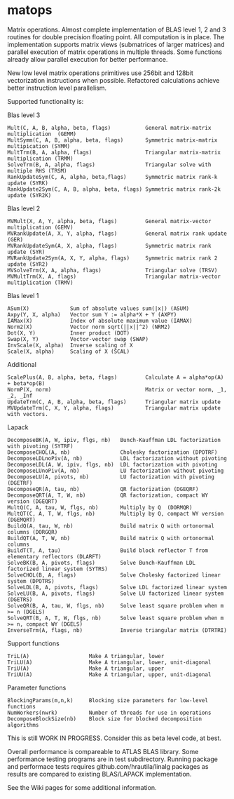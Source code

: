 matops
======

Matrix operations. Almost complete implementation of BLAS level 1, 2 and 3 routines for double precision floating point. All computation is in place. The implementation supports matrix views (submatrices of larger matrices) and parallel execution of matrix operations in multiple threads. Some functions already allow parallel execution for better performance.

New low level matrix operations primitives use 256bit and 128bit vectorization instructions when possible. Refactored calculations achieve better instruction level parallelism.

Supported functionality is:

  Blas level 3

    Mult(C, A, B, alpha, beta, flags)           General matrix-matrix multiplication  (GEMM)
    MultSymm(C, A, B, alpha, beta, flags)       Symmetric matrix-matrix multipication (SYMM)
    MultTrm(B, A, alpha, flags)                 Triangular matrix-matrix multiplication (TRMM)  
    SolveTrm(B, A, alpha, flags)                Triangular solve with multiple RHS (TRSM)
    RankUpdateSym(C, A, alpha, beta,flags)      Symmetric matrix rank-k update (SYRK)
    RankUpdate2Sym(C, A, B, alpha, beta, flags) Symmetric matrix rank-2k update (SYR2K)

  Blas level 2

    MVMult(X, A, Y, alpha, beta, flags)         General matrix-vector multiplication (GEMV)
    MVRankUpdate(A, X, Y, alpha, flags)         General matrix rank update (GER)
    MVRankUpdateSym(A, X, alpha, flags)         Symmetric matrix rank update (SYR)
    MVRankUpdate2Sym(A, X, Y, alpha, flags)     Symmetric matrix rank 2 update (SYR2)
    MVSolveTrm(X, A, alpha, flags)              Triangular solve (TRSV)
    MVMultTrm(X, A, flags)                      Triangular matrix-vector multiplication (TRMV)

  Blas level 1

    ASum(X)             Sum of absolute values sum(|x|) (ASUM)
    Axpy(Y, X, alpha)   Vector sum Y := alpha*X + Y (AXPY)
    IAMax(X)            Index of absolute maximum value (IAMAX)
    Norm2(X)            Vector norm sqrt(||x||^2) (NRM2)
    Dot(X, Y)           Inner product (DOT)
    Swap(X, Y)          Vector-vector swap (SWAP)
    InvScale(X, alpha)  Inverse scaling of X 
    Scale(X, alpha)     Scaling of X (SCAL)

  Additional

    ScalePlus(A, B, alpha, beta, flags)         Calculate A = alpha*op(A) + beta*op(B)
    NormP(X, norm)                              Matrix or vector norm, _1, _2, _Inf
    UpdateTrm(C, A, B, alpha, beta, flags)      Triangular matrix update
    MVUpdateTrm(C, X, Y, alpha, flags)          Triangular matrix update with vectors.

  Lapack
  
    DecomposeBK(A, W, ipiv, flgs, nb)   Bunch-Kauffman LDL factorization with pivoting (SYTRF)
    DecomposeCHOL(A, nb)                Cholesky factorization (DPOTRF)
    DecomposeLDLnoPiv(A, nb)            LDL factorization without pivoting
    DecomposeLDL(A, W, ipiv, flgs, nb)  LDL factorization with pivoting
    DecomposeLUnoPiv(A, nb)             LU factorization without pivoting
    DecomposeLU(A, pivots, nb)          LU factorization with pivoting (DGETRF)
    DecomposeQR(A, tau, nb)             QR factorization (DGEQRF)
    DecomposeQRT(A, T, W, nb)           QR factorization, compact WY version (DGEQRT)
    MultQ(C, A, tau, W, flgs, nb)       Multiply by Q  (DORMQR)
    MultQT(C, A, T, W, flgs, nb)        Multiply by Q, compact WY version (DGEMQRT)
    BuildQ(A, tau, W, nb)               Build matrix Q with ortonormal columns (DORGQR)
    BuildQT(A, T, W, nb)                Build matrix Q with ortonormal columns 
    BuildT(T, A, tau)                   Build block reflector T from elementary reflectors (DLARFT)
    SolveBK(B, A, pivots, flags)        Solve Bunch-Kauffman LDL factorized linear system (SYTRS)
    SolveCHOL(B, A, flags)              Solve Cholesky factorized linear system (DPOTRS)
    SolveLDL(B, A, pivots, flags)       Solve LDL factorized linear system
    SolveLU(B, A, pivots, flags)        Solve LU factorized linear system (DGETRS)
    SolveQR(B, A, tau, W, flgs, nb)     Solve least square problem when m >= n (DGELS)
    SolveQRT(B, A, T, W, flgs, nb)      Solve least square problem when m >= n, compact WY (DGELS)
    InverseTrm(A, flags, nb)            Inverse triangular matrix (DTRTRI)

  Support functions

    TriL(A)                   Make A triangular, lower 
    TriLU(A)                  Make A triangular, lower, unit-diagonal 
    TriU(A)                   Make A triangular, upper 
    TriUU(A)                  Make A triangular, upper, unit-diagonal 

  Parameter functions

    BlockingParams(m,n,k)     Blocking size parameters for low-level functions
    NumWorkers(nwrk)          Number of threads for use in operations
    DecomposeBlockSize(nb)    Block size for blocked decomposition algorithms

This is still WORK IN PROGRESS. Consider this as beta level code, at best. 

Overall performance is compareable to ATLAS BLAS library. Some performance testing programs are in test subdirectory. Running package and performace tests requires github.com/hrautila/linalg packages as results are compared to existing BLAS/LAPACK implementation.

See the Wiki pages for some additional information. 
